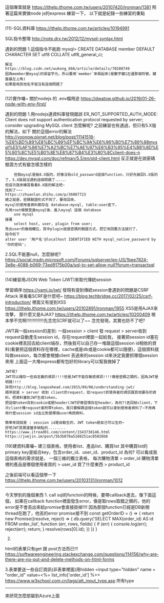 這個專案就是
https://ithelp.ithome.com.tw/users/20107420/ironman/1381
照著這篇來實做node js的express
練習一下，
以下就是紀錄一些練習的重點

--------------------------------------------------------------------------------------------------------------------------------------------------------------------------------------------------------------------------------------

(11)-SQL資料庫
https://ithelp.ithome.com.tw/articles/10194991

SQL指令整理
http://note.drx.tw/2012/12/mysql-syntax.html

遇到的問題
1.這個指令不能跑
    mysql> CREATE DATABASE member DEFAULT CHARACTER SET utf8 COLLATE utf8_general_ci;
    
    解法
    https://blog.csdn.net/wukong_666/article/details/70208749
    因為member是mysql的保留字元，所以要用`member`來框起來(是數字鍵1左邊那個符號，鍵盤最左上角)
    如果是用其他名字就沒有這個問題了

--------------------------------------------------------------------------------------------------------------------------------------------------------------------------------------------------------------------------------------

(12)實作囉~
關於nodejs 的 .env檔用途
https://dwatow.github.io/2019/01-26-node-with-env-first/

遇到的問題
1.用nodejs連資料庫發現錯誤
    ER_NOT_SUPPORTED_AUTH_MODE: Client does not support authentication protocol requested by server; consider upgrading MySQL client
    怎麼解呢?
    之前練習也有遇過，但只有5.X版的解法，如下
        關於這個error的解法
        http://yoonow.pixnet.net/blog/post/11141518-%E8%BD%89%E8%BC%89%EF%BC%9A%E6%96%B0%E7%89%88mysql%E5%AF%86%E7%A2%BC%E7%AE%97%E6%B3%95%E4%B8%8D%E5%90%8C%E5%B0%8E%E8%87%B4%E3%80%8Cclient-does-n
        https://dev.mysql.com/doc/refman/5.5/en/old-client.html
        反正就是在說密碼驗證方式有變怎樣怎樣的

        但我mysql是裝8.X版的，好像沒有old_password這個function，只好先裝回5.X版的了，5.X版就沒遇到這個問題了．．．．．．
    但這次就來練習看看8.X版的解法吧~
    找到了~~~
    https://zhuanlan.zhihu.com/p/36087723
    總之就是，密碼驗證形式不同了，要改回來，
    mysql的使用者資料都存在 database:mysql, table:user底下，
    先用root帳號登進mysql後，進入mysql 這個 database
        use mysql
    接著
        select host, user, plugin from user;
    秀出user的幾個欄位，其中plugin就是密碼的驗證方式，把它改回舊方法就行了，
    指令如下
    alter user '用户名'@localhost IDENTIFIED WITH mysql_native_password by '你的密码';
    
2.SQL不能塞null，怎麼辦呢?
    https://social.msdn.microsoft.com/Forums/sqlserver/en-US/1bee7824-3e8e-4088-b069-73ed9175b00a/sql-to-set-allow-null?forum=transactsql

--------------------------------------------------------------------------------------------------------------------------------------------------------------------------------------------------------------------------------------

(14)練習用JSON Web Token (JWT)來取代傳統session

學習順序:https://yami.io/jwt/
發現有提到傳統session會遇到的問題是CSRF Attack
來看看SCRF是什麼吧~
https://blog.techbridge.cc/2017/02/25/csrf-introduction/
裡面又有提到XSS
https://ithelp.ithome.com.tw/users/20102891/ironman/1955
XSS是用AJAX來攻擊，
那什麼又是AJAX?
https://ithelp.ithome.com.tw/articles/10200409
根本學不完啊!!!!!!!!!!!!!!先念完SCRF就可以了~~
念完發現，其實也防不了吧?

JWT與一般session的差別:
    一般session > client 發 request > server收到request自動產生session id，存在request裡面一起給我，
    接著把session id塞在cookie裡丟回去給client端存，然後我可以自己存一堆跟這個session id相依的資料(看要把這個資料存在哪裡，cache或是db或是cookie都可以隨便)，這個資料就叫做session，每次都會根據client 丟過來的session id來決定我要抓哪個session來用
    上面這一大堆express都有包好的library可以幫我做掉了

    JWT呢?
    JWT可以儲存一些自定義的資訊!!!!但是JWT不能存敏感資訊!!!!像是密碼之類的，因為JWT是明碼!!!!
    詳見http://blog.leapoahead.com/2015/09/06/understanding-jwt/
    順序就是 > server 收到 client的request，從request抓使用者的資訊跟其他要存的資料，把資料塞到JWT生成token，
    把這個token存到cookie或是header(JWT好像習慣存在header，為何?)丟回給client，下次client傳requset會附帶token，我只要解碼這個token就可以拿到使用者資料了~不用再用什麼session id去比對是哪個user再撈資料，

    簡單來說就是 : session id是自動生的，JWT token是自己可以生的~
    好吧JWT其實還蠻多缺點的........
    https://www.itread01.com/content/1543738146.html
    https://juejin.im/post/5b3b870a5188251ac85826b8



(19)建資料庫囉~
建三個表格，使用者list、產品list、購買list
其中購買list的primary key是組合key，包含order_id、user_id、product_id
為何?
可以看成我這個表格的需求就是，
一個三維的獨立表格，
每次購物清單 > order_id
購物清單裡的產品是哪個使用者買的 > user_id
買了什麼東西 > product_id


之後前端可以看這個學一下
https://ithelp.ithome.com.tw/users/20103131/ironman/1012

------------------------------
今天學到的幾個東西
1.
call sql的functoin的時候，要帶callback進去，像下面這個，
如果在callback function裡面發生error，像是取rows取錯之類的，他的error是不會丟出來給promise會直接掛掉!!!!
因為那個function已經是DB新開thread在跑了，他丟的error promise接不到
const getOrderID = () => {
    return new Promise((resolve, reject) => {
      db.query('SELECT MAX(order_id) AS id FROM order_list', function (err, rows, fields) {
        if (err) {
          console.log(err);
          reject(err);
          return;
        }
        resolve(rows[0].id);
      })
    })
}

2.
html的表單只有get 跟 post方法而已!!!
https://softwareengineering.stackexchange.com/questions/114156/why-are-there-are-no-put-and-delete-methods-on-html-forms

3.表單要送一些自訂資訊(非表單裡面)用hidden
<input type="hidden" name = "order_id" value=<%= list_info['order_id'] %>>
https://www.w3school.com.cn/tags/att_input_type.asp
所有type

---------------------------------
來研究怎麼部屬到Azure上面